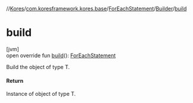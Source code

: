 //[Kores](../../../../index.md)/[com.koresframework.kores.base](../../index.md)/[ForEachStatement](../index.md)/[Builder](index.md)/[build](build.md)

# build

[jvm]\
open override fun [build](build.md)(): [ForEachStatement](../index.md)

Build the object of type T.

#### Return

Instance of object of type T.
